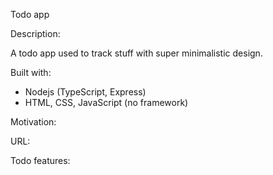 Todo app


Description:

A todo app used to track stuff with super minimalistic design.


Built with:

- Nodejs (TypeScript, Express)
- HTML, CSS, JavaScript (no framework)


Motivation:


URL:


Todo features:

















